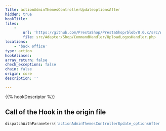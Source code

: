 ```yaml
---
Title: actionAdminThemesControllerUpdateoptionsAfter
hidden: true
hookTitle: 
files:
    -
        url: 'https://github.com/PrestaShop/PrestaShop/blob/8.0.x/src/Adapter/Shop/CommandHandler/UploadLogosHandler.php'
        file: src/Adapter/Shop/CommandHandler/UploadLogosHandler.php
locations:
    - 'back office'
type: action
hookAliases: 
array_return: false
check_exceptions: false
chain: false
origin: core
description: ''

---
```


{{% hookDescriptor %}}

## Call of the Hook in the origin file

```php
dispatchWithParameters('actionAdminThemesControllerUpdate_optionsAfter')
```
